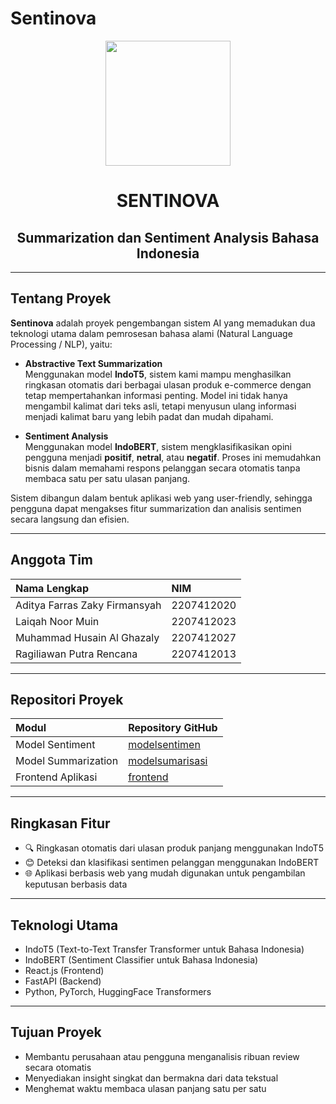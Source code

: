 # Sentinova

<div align="center">
  <img src="https://github.com/Sentinova-Summarization-Sentiment/.github/blob/main/sentinova-logo.png?raw=true" width="200">
  <h1 align="center">SENTINOVA</h1>
  <h2 align="center">Summarization dan Sentiment Analysis Bahasa Indonesia</h2>
</div>

---

## Tentang Proyek

**Sentinova** adalah proyek pengembangan sistem AI yang memadukan dua teknologi utama dalam pemrosesan bahasa alami (Natural Language Processing / NLP), yaitu:

- **Abstractive Text Summarization**  
  Menggunakan model **IndoT5**, sistem kami mampu menghasilkan ringkasan otomatis dari berbagai ulasan produk e-commerce dengan tetap mempertahankan informasi penting. Model ini tidak hanya mengambil kalimat dari teks asli, tetapi menyusun ulang informasi menjadi kalimat baru yang lebih padat dan mudah dipahami.

- **Sentiment Analysis**  
  Menggunakan model **IndoBERT**, sistem mengklasifikasikan opini pengguna menjadi **positif**, **netral**, atau **negatif**. Proses ini memudahkan bisnis dalam memahami respons pelanggan secara otomatis tanpa membaca satu per satu ulasan panjang.

Sistem dibangun dalam bentuk aplikasi web yang user-friendly, sehingga pengguna dapat mengakses fitur summarization dan analisis sentimen secara langsung dan efisien.

---

## Anggota Tim

| Nama Lengkap                    | NIM           |
| :----------------------------- | :------------ |
| Aditya Farras Zaky Firmansyah | 2207412020    |
| Laiqah Noor Muin               | 2207412023    |
| Muhammad Husain Al Ghazaly    | 2207412027    |
| Ragiliawan Putra Rencana      | 2207412013    |

---

## Repositori Proyek

| Modul                | Repository GitHub                                                                 |
| :------------------ | :--------------------------------------------------------------------------------- |
| Model Sentiment      | [modelsentimen](https://github.com/Sentinova-Summarization-Sentiment/modelsentimen)         |
| Model Summarization  | [modelsumarisasi](https://github.com/Sentinova-Summarization-Sentiment/modelsumarisasi)     |
| Frontend Aplikasi    | [frontend](https://github.com/Sentinova-Summarization-Sentiment/frontend)                 |

---

## Ringkasan Fitur

- 🔍 Ringkasan otomatis dari ulasan produk panjang menggunakan IndoT5
- 😊 Deteksi dan klasifikasi sentimen pelanggan menggunakan IndoBERT
- 🌐 Aplikasi berbasis web yang mudah digunakan untuk pengambilan keputusan berbasis data

---

## Teknologi Utama

- IndoT5 (Text-to-Text Transfer Transformer untuk Bahasa Indonesia)
- IndoBERT (Sentiment Classifier untuk Bahasa Indonesia)
- React.js (Frontend)
- FastAPI (Backend)
- Python, PyTorch, HuggingFace Transformers

---

## Tujuan Proyek

- Membantu perusahaan atau pengguna menganalisis ribuan review secara otomatis
- Menyediakan insight singkat dan bermakna dari data tekstual
- Menghemat waktu membaca ulasan panjang satu per satu
